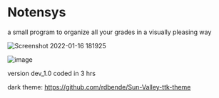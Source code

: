 # Notensys

a small program to organize all your grades in a visually pleasing way

![Screenshot 2022-01-16 181925](https://user-images.githubusercontent.com/68354546/149670618-67a3ba78-2bc3-49e9-93d0-1afa9afa58e8.png)

![image](https://user-images.githubusercontent.com/68354546/147151241-e5eed8b6-4488-4b21-872a-e9af4ade9551.png)

 
version dev_1.0 coded in 3 hrs

dark theme: https://github.com/rdbende/Sun-Valley-ttk-theme

